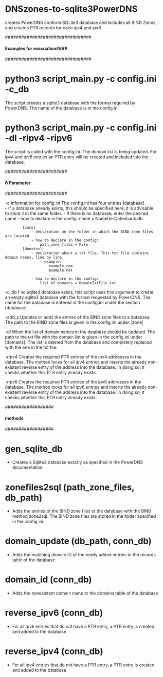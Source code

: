 # DNSzones-to-sqlite3PowerDNS
creates PowerDNS conform SQLite3 database and includes all BIND Zones, and creates PTR records for each ipv4 and ipv6


################################
#### Examples for execuation####
################################

#	python3 script_main.py -c config.ini -c_db
The script creates a sqlite3 database with the format required by PowerDNS. The name of the database is in the config.ini

#	python3 script_main.py -c config.ini  -dl -ripv4 -ripv6
The script is called with the config.ini. The domain list is being updated. For ipv4 and ipv6 entries an PTR entry will be created and included into the database.



#######################
####  6 Parameter  ####
#######################

-c		Information for config.ini
			The config.ini has four entries
			[database]  
				- if a database already exists, this should be specified here; it is advisable to store it in the same folder.
				- if there is no database, enter the desired name
				- how to declare in the config:
					name = NameDerDatenbank.db	
				
			[zone]
				- declaration on the folder in which the BIND zone files are located
				- how to declare in the config:
					path_zone_files = File
			[domains]
				- declaration about a txt file. This txt file contains domain names, line by line.
					- example: 
						example.com
						example.net
						...
				- how to declare in the config:
					list_of_domains = DomainTxtFile.txt	


-c_db		f no sqlite3 database exists, this script uses this argument to create an empty sqlite3 database with the format requested by PowerDNS. The name for the database is entered in the config.ini under the section [database]

-add_z		Updates or adds the entries of the BIND zone files to a database. The path to the BIND zone files is given in the config.ini under [zone]

-dl			When the list of domain names in the database should be updated. The path to the txt file with the domain list is given in the config.ini under [domains]. The list is deleted from the database and completely replaced with the one in the txt file.

-ripv4		Creates the required PTR entries of the ipv4 addresses in the database. The method looks for all ipv4 entries and inserts the already non-existent reverse entry of the address into the database. In doing so, it checks whether this PTR entry already exists.

-ripv6		Creates the required PTR entries of the ipv6 addresses in the database. The method looks for all ipv6 entries and inserts the already non-existent reverse entry of the address into the database. In doing so, it checks whether this PTR entry already exists.



##################
#### methods ####
##################

# gen_sqlite_db
- Creates a Sqlite3 database exactly as specified in the PowerDNS documentation.

# zonefiles2sql (path_zone_files, db_path)
- Adds the entries of the BIND zone files to the database with the BIND method zone2sql. The BIND zone files are stored in the folder specified in the config.ini.

# domain_update (db_path, conn_db)
- Adds the matching domain ID of the newly added entries to the records table of the database

# domain_id (conn_db)
- Adds the nonexistent domain name to the domains table of the database

# reverse_ipv6 (conn_db)
- For all ipv6 entries that do not have a PTR entry, a PTR entry is created and added to the database.

# reverse_ipv4 (conn_db)
- For all ipv4 entries that do not have a PTR entry, a PTR entry is created and added to the database.

